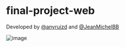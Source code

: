 # final-project-web

Developed by [@anyruizd](https://github.com/anyruizd) and [@JeanMichelBB](https://github.com/JeanMichelBB)

![image]("page.png")